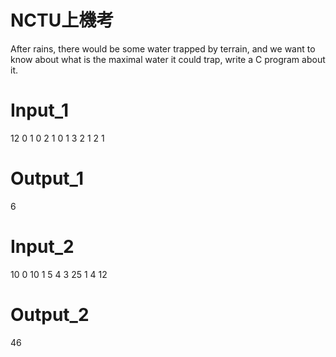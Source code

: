 # NCTU上機考
After rains, there would be some water trapped by terrain, and we want to know about what is the maximal water it could trap, write a C program about it.
# Input_1
12
0 1 0 2 1 0 1 3 2 1 2 1
# Output_1
6
# Input_2
10
0 10 1 5 4 3 25 1 4 12
# Output_2
46

